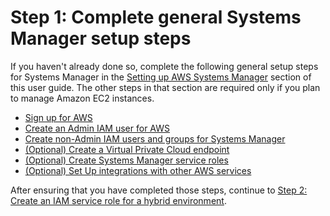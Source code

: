 # Step 1: Complete general Systems Manager setup steps<a name="hybrid-setup-general"></a>

If you haven't already done so, complete the following general setup steps for Systems Manager in the [Setting up AWS Systems Manager](systems-manager-setting-up.md) section of this user guide\. The other steps in that section are required only if you plan to manage Amazon EC2 instances\.
+ [Sign up for AWS](setup-sign-up.md)
+ [Create an Admin IAM user for AWS](setup-create-admin-user.md)
+ [ Create non\-Admin IAM users and groups for Systems Manager](setup-create-iam-user.md)
+ [\(Optional\) Create a Virtual Private Cloud endpoint](setup-create-vpc.md)
+ [\(Optional\) Create Systems Manager service roles](setup-service-role.md)
+ [\(Optional\) Set Up integrations with other AWS services](setup-integrations.md)

After ensuring that you have completed those steps, continue to [Step 2: Create an IAM service role for a hybrid environment](sysman-service-role.md)\.